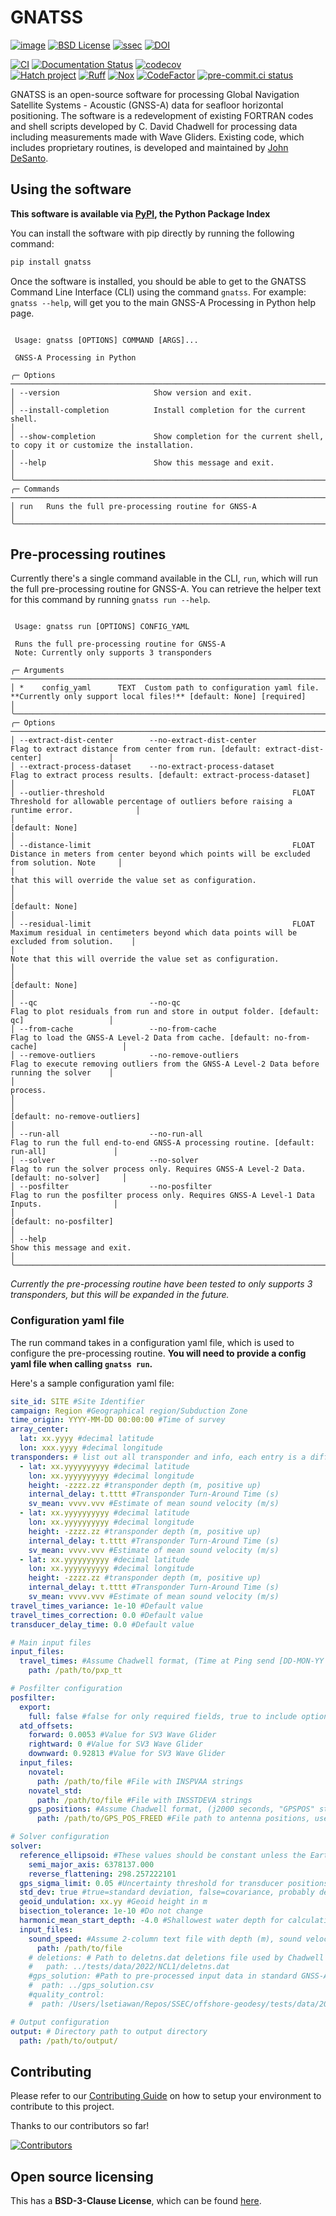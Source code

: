 # GNATSS

[![image](https://img.shields.io/pypi/v/gnatss.svg)](https://pypi.python.org/pypi/gnatss)
[![BSD License](https://badgen.net/badge/license/BSD-3-Clause/blue)](LICENSE)
[![ssec](https://img.shields.io/badge/SSEC-Project-purple?logo=data:image/png;base64,iVBORw0KGgoAAAANSUhEUgAAAA0AAAAOCAQAAABedl5ZAAAACXBIWXMAAAHKAAABygHMtnUxAAAAGXRFWHRTb2Z0d2FyZQB3d3cuaW5rc2NhcGUub3Jnm+48GgAAAMNJREFUGBltwcEqwwEcAOAfc1F2sNsOTqSlNUopSv5jW1YzHHYY/6YtLa1Jy4mbl3Bz8QIeyKM4fMaUxr4vZnEpjWnmLMSYCysxTcddhF25+EvJia5hhCudULAePyRalvUteXIfBgYxJufRuaKuprKsbDjVUrUj40FNQ11PTzEmrCmrevPhRcVQai8m1PRVvOPZgX2JttWYsGhD3atbHWcyUqX4oqDtJkJiJHUYv+R1JbaNHJmP/+Q1HLu2GbNoSm3Ft0+Y1YMdPSTSwQAAAABJRU5ErkJggg==&style=plastic)](https://escience.washington.edu/offshore-geodesy/)
[![DOI](https://zenodo.org/badge/DOI/10.5281/zenodo.11663059.svg)](https://doi.org/10.5281/zenodo.11663059)

[![CI](https://github.com/seafloor-geodesy/gnatss/actions/workflows/ci.yaml/badge.svg)](https://github.com/seafloor-geodesy/gnatss/actions/workflows/ci.yaml)
[![Documentation Status](https://readthedocs.org/projects/gnatss/badge/?version=latest)](https://gnatss.readthedocs.io/en/latest/?badge=latest)
[![codecov](https://codecov.io/gh/seafloor-geodesy/gnatss/graph/badge.svg?token=XB7S8FYOG7)](https://codecov.io/gh/seafloor-geodesy/gnatss)
<br>
[![Hatch project](https://img.shields.io/badge/%F0%9F%A5%9A-Hatch-4051b5.svg)](https://github.com/pypa/hatch)
[![Ruff](https://img.shields.io/endpoint?url=https://raw.githubusercontent.com/astral-sh/ruff/main/assets/badge/v2.json)](https://github.com/astral-sh/ruff)
[![Nox](https://img.shields.io/badge/%F0%9F%A6%8A-Nox-D85E00.svg)](https://github.com/wntrblm/nox)
[![CodeFactor](https://www.codefactor.io/repository/github/seafloor-geodesy/gnatss/badge)](https://www.codefactor.io/repository/github/seafloor-geodesy/gnatss)
[![pre-commit.ci status](https://results.pre-commit.ci/badge/github/seafloor-geodesy/gnatss/main.svg)](https://results.pre-commit.ci/latest/github/seafloor-geodesy/gnatss/main)

GNATSS is an open-source software for processing Global Navigation Satellite
Systems - Acoustic (GNSS-A) data for seafloor horizontal positioning. The
software is a redevelopment of existing FORTRAN codes and shell scripts
developed by C. David Chadwell for processing data including measurements made
with Wave Gliders. Existing code, which includes proprietary routines, is
developed and maintained by [John DeSanto](https://github.com/johnbdesanto).

## Using the software

**This software is available via [PyPI](https://pypi.org/), the Python Package
Index**

You can install the software with pip directly by running the following command:

```bash
pip install gnatss
```

Once the software is installed, you should be able to get to the GNATSS Command
Line Interface (CLI) using the command `gnatss`. For example: `gnatss --help`,
will get you to the main GNSS-A Processing in Python help page.

```console

 Usage: gnatss [OPTIONS] COMMAND [ARGS]...

 GNSS-A Processing in Python

╭─ Options ───────────────────────────────────────────────────────────────────────────────────────────────────────────────────────────────────────────────────────╮
│ --version                     Show version and exit.                                                                                                            │
│ --install-completion          Install completion for the current shell.                                                                                         │
│ --show-completion             Show completion for the current shell, to copy it or customize the installation.                                                  │
│ --help                        Show this message and exit.                                                                                                       │
╰─────────────────────────────────────────────────────────────────────────────────────────────────────────────────────────────────────────────────────────────────╯
╭─ Commands ──────────────────────────────────────────────────────────────────────────────────────────────────────────────────────────────────────────────────────╮
│ run   Runs the full pre-processing routine for GNSS-A                                                                                                           │
╰─────────────────────────────────────────────────────────────────────────────────────────────────────────────────────────────────────────────────────────────────╯

```

## Pre-processing routines

Currently there's a single command available in the CLI, `run`, which will run
the full pre-processing routine for GNSS-A. You can retrieve the helper text for
this command by running `gnatss run --help`.

```console

 Usage: gnatss run [OPTIONS] CONFIG_YAML

 Runs the full pre-processing routine for GNSS-A
 Note: Currently only supports 3 transponders

╭─ Arguments ─────────────────────────────────────────────────────────────────────────────────────────────────────────────────────────────────────────────────────╮
│ *    config_yaml      TEXT  Custom path to configuration yaml file. **Currently only support local files!** [default: None] [required]                          │
╰─────────────────────────────────────────────────────────────────────────────────────────────────────────────────────────────────────────────────────────────────╯
╭─ Options ───────────────────────────────────────────────────────────────────────────────────────────────────────────────────────────────────────────────────────╮
│ --extract-dist-center        --no-extract-dist-center               Flag to extract distance from center from run. [default: extract-dist-center]               │
│ --extract-process-dataset    --no-extract-process-dataset           Flag to extract process results. [default: extract-process-dataset]                         │
│ --outlier-threshold                                          FLOAT  Threshold for allowable percentage of outliers before raising a runtime error.              │
│                                                                     [default: None]                                                                             │
│ --distance-limit                                             FLOAT  Distance in meters from center beyond which points will be excluded from solution. Note     │
│                                                                     that this will override the value set as configuration.                                     │
│                                                                     [default: None]                                                                             │
│ --residual-limit                                             FLOAT  Maximum residual in centimeters beyond which data points will be excluded from solution.    │
│                                                                     Note that this will override the value set as configuration.                                │
│                                                                     [default: None]                                                                             │
│ --qc                         --no-qc                                Flag to plot residuals from run and store in output folder. [default: qc]                   │
│ --from-cache                 --no-from-cache                        Flag to load the GNSS-A Level-2 Data from cache. [default: no-from-cache]                   │
│ --remove-outliers            --no-remove-outliers                   Flag to execute removing outliers from the GNSS-A Level-2 Data before running the solver    │
│                                                                     process.                                                                                    │
│                                                                     [default: no-remove-outliers]                                                               │
│ --run-all                    --no-run-all                           Flag to run the full end-to-end GNSS-A processing routine. [default: run-all]               │
│ --solver                     --no-solver                            Flag to run the solver process only. Requires GNSS-A Level-2 Data. [default: no-solver]     │
│ --posfilter                  --no-posfilter                         Flag to run the posfilter process only. Requires GNSS-A Level-1 Data Inputs.                │
│                                                                     [default: no-posfilter]                                                                     │
│ --help                                                              Show this message and exit.                                                                 │
╰─────────────────────────────────────────────────────────────────────────────────────────────────────────────────────────────────────────────────────────────────╯
```

_Currently the pre-processing routine have been tested to only supports 3
transponders, but this will be expanded in the future._

### Configuration yaml file

The run command takes in a configuration yaml file, which is used to configure
the pre-processing routine. **You will need to provide a config yaml file when
calling `gnatss run`.**

Here's a sample configuration yaml file:

```yaml
site_id: SITE #Site Identifier
campaign: Region #Geographical region/Subduction Zone
time_origin: YYYY-MM-DD 00:00:00 #Time of survey
array_center:
  lat: xx.yyyy #decimal latitude
  lon: xxx.yyyy #decimal longitude
transponders: # list out all transponder and info, each entry is a different transponder (default: 3 transponders)
  - lat: xx.yyyyyyyyyy #decimal latitude
    lon: xx.yyyyyyyyyy #decimal longitude
    height: -zzzz.zz #transponder depth (m, positive up)
    internal_delay: t.tttt #Transponder Turn-Around Time (s)
    sv_mean: vvvv.vvv #Estimate of mean sound velocity (m/s)
  - lat: xx.yyyyyyyyyy #decimal latitude
    lon: xx.yyyyyyyyyy #decimal longitude
    height: -zzzz.zz #transponder depth (m, positive up)
    internal_delay: t.tttt #Transponder Turn-Around Time (s)
    sv_mean: vvvv.vvv #Estimate of mean sound velocity (m/s)
  - lat: xx.yyyyyyyyyy #decimal latitude
    lon: xx.yyyyyyyyyy #decimal longitude
    height: -zzzz.zz #transponder depth (m, positive up)
    internal_delay: t.tttt #Transponder Turn-Around Time (s)
    sv_mean: vvvv.vvv #Estimate of mean sound velocity (m/s)
travel_times_variance: 1e-10 #Default value
travel_times_correction: 0.0 #Default value
transducer_delay_time: 0.0 #Default value

# Main input files
input_files:
  travel_times: #Assume Chadwell format, (Time at Ping send [DD-MON-YY HH:MM:SS.ss], TWTT1 (microseconds), TWTT2, TWTT3, TWTT4), TWTT=0 if no reply
    path: /path/to/pxp_tt

# Posfilter configuration
posfilter:
  export:
    full: false #false for only required fields, true to include optional RPH value and uncertainties
  atd_offsets:
    forward: 0.0053 #Value for SV3 Wave Glider
    rightward: 0 #Value for SV3 Wave Glider
    downward: 0.92813 #Value for SV3 Wave Glider
  input_files:
    novatel:
      path: /path/to/file #File with INSPVAA strings
    novatel_std:
      path: /path/to/file #File with INSSTDEVA strings
    gps_positions: #Assume Chadwell format, (j2000 seconds, "GPSPOS" string, ECEF XYZ coordinates (m), XYZ Standard Deviations)
      path: /path/to/GPS_POS_FREED #File path to antenna positions, use wildcards ** for day-separated data

# Solver configuration
solver:
  reference_ellipsoid: #These values should be constant unless the Earth changes
    semi_major_axis: 6378137.000
    reverse_flattening: 298.257222101
  gps_sigma_limit: 0.05 #Uncertainty threshold for transducer positions, data with larger uncertainties ignored
  std_dev: true #true=standard deviation, false=covariance, probably deprecated
  geoid_undulation: xx.yy #Geoid height in m
  bisection_tolerance: 1e-10 #Do not change
  harmonic_mean_start_depth: -4.0 #Shallowest water depth for calculating mean soundvelocity from CTD data
  input_files:
    sound_speed: #Assume 2-column text file with depth (m), sound velocity (m/s)
      path: /path/to/file
    # deletions: # Path to deletns.dat deletions file used by Chadwell code as well
    #   path: ../tests/data/2022/NCL1/deletns.dat
    #gps_solution: #Path to pre-processed input data in standard GNSS-A data format, this skips the Posfilter step
    #  path: ../gps_solution.csv
    #quality_control:
    #  path: /Users/lsetiawan/Repos/SSEC/offshore-geodesy/tests/data/2022/NCL1/quality_control.csv

# Output configuration
output: # Directory path to output directory
  path: /path/to/output/
```

## Contributing

Please refer to our [Contributing Guide](.github/CONTRIBUTING.md) on how to
setup your environment to contribute to this project.

Thanks to our contributors so far!

[![Contributors](https://contrib.rocks/image?repo=seafloor-geodesy/gnatss)](https://github.com/seafloor-geodesy/gnatss/graphs/contributors)

## Open source licensing

This has a **BSD-3-Clause License**, which can be found [here](LICENSE).
